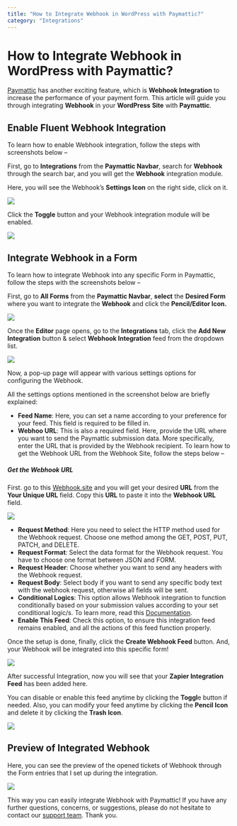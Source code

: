 ```yaml
---
title: "How to Integrate Webhook in WordPress with Paymattic?"
category: "Integrations"
---
```


# How to Integrate Webhook in WordPress with Paymattic?

[Paymattic](https://paymattic.com/) has another exciting feature, which is **Webhook Integration** to increase the performance of your payment form. This article will guide you through integrating **Webhook** in your **WordPress** **Site** with **Paymattic**.

## Enable Fluent Webhook Integration

To learn how to enable Webhook integration, follow the steps with screenshots below –

First, go to **Integrations** from the **Paymattic Navbar**, search for **Webhook** through the search bar, and you will get the **Webhook** integration module.

Here, you will see the Webhook’s **Settings Icon** on the right side, click on it.

![](/images/integrations/how-to-integrate-webhook-in-wordpress-with-paymattic/Webhooks-Settings-Icon-scaled.webp)

Click the **Toggle** button and your Webhook integration module will be enabled.

![](/images/integrations/how-to-integrate-webhook-in-wordpress-with-paymattic/Enabled-Webhook-integration-scaled.webp)

## Integrate Webhook in a Form

To learn how to integrate Webhook into any specific Form in Paymattic, follow the steps with the screenshots below –

First, go to **All Forms** from the **Paymattic Navbar**, **select** the **Desired Form** where you want to integrate the **Webhook** and click the **Pencil/Editor Icon.**

![](/images/integrations/how-to-integrate-webhook-in-wordpress-with-paymattic/Open-desired-form-1-scaled.webp)

Once the **Editor** page opens, go to the **Integrations** tab, click the **Add New Integration** button &amp; select **Webhook Integration** feed from the dropdown list.

![](/images/integrations/how-to-integrate-webhook-in-wordpress-with-paymattic/Add-new-integrations-dropdown-list-scaled.webp)

Now, a pop-up page will appear with various settings options for configuring the Webhook.

All the settings options mentioned in the screenshot below are briefly explained:

- **Feed Name**: Here, you can set a name according to your preference for your feed. This field is required to be filled in.
- **Webhoo URL**: This is also a required field. Here, provide the URL where you want to send the Paymattic submission data. More specifically, enter the URL that is provided by the Webhook recipient. To learn how to get the Webhook URL from the Webhook Site, follow the steps below –

##### Get the Webhook URL 

First. go to this [Webhook.site](http://www.webhook.site/) and you will get your desired **URL** from the **Your Unique URL** field. Copy this **URL** to paste it into the **Webhook URL** field.

![](/images/integrations/how-to-integrate-webhook-in-wordpress-with-paymattic/Copy-webhook-URL-scaled.webp)
- **Request Method**: Here you need to select the HTTP method used for the Webhook request. Choose one method among the GET, POST, PUT, PATCH, and DELETE.
- **Request Format**: Select the data format for the Webhook request. You have to choose one format between JSON and FORM.
- **Request Header**: Choose whether you want to send any headers with the Webhook request.
- **Request Body**: Select body if you want to send any specific body text with the webhook request, otherwise all fields will be sent.
- **Conditional Logics**: This option allows Webhook integration to function conditionally based on your submission values according to your set conditional logic/s. To learn more, read this [Documentation](/how-to-use-conditional-logic-in-form-fields-with-paymattic).
- **Enable This Feed**: Check this option, to ensure this integration feed remains enabled, and all the actions of this feed function properly.

Once the setup is done, finally, click the **Create Webhook Feed** button. And, your Webhook will be integrated into this specific form!

![](/images/integrations/how-to-integrate-webhook-in-wordpress-with-paymattic/Add-New-Webhook-Integration-Feed-page.webp)

After successful Integration, now you will see that your **Zapier Integration Feed** has been added here.

You can disable or enable this feed anytime by clicking the **Toggl**e button if needed.
Also, you can modify your feed anytime by clicking the **Pencil Icon** and delete it by clicking the **Trash Icon**.

![](/images/integrations/how-to-integrate-webhook-in-wordpress-with-paymattic/Added-Webhook-Integration-Feed-scaled.webp)

## Preview of Integrated Webhook

Here, you can see the preview of the opened tickets of Webhook through the Form entries that I set up during the integration.

![](/images/integrations/how-to-integrate-webhook-in-wordpress-with-paymattic/Preview-of-Webhook-Integration-scaled.webp)

This way you can easily integrate Webhook with Paymattic!
If you have any further questions, concerns, or suggestions, please do not hesitate to contact our [support team](https://wpmanageninja.com/support-tickets/?utm_source=wpmn&utm_medium=home&utm_campaign=site#/). Thank you.